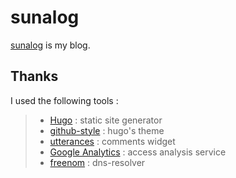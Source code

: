 # sunalog
[sunalog](https://ghsable.github.io/sunalog/) is my blog.

## Thanks
I used the following tools :
> * [Hugo](https://gohugo.io/) : static site generator
> * [github-style](https://github.com/MeiK2333/github-style) : hugo's theme
> * [utterances](https://utteranc.es/) : comments widget
> * [Google Analytics](https://analytics.google.com/analytics/web/) : access analysis service
> * [freenom](https://freenom.com) : dns-resolver
